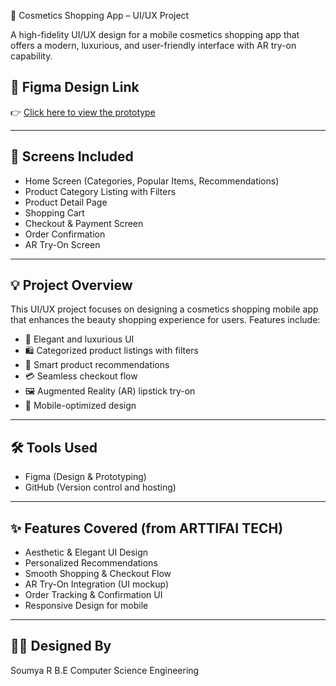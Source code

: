  💄 Cosmetics Shopping App – UI/UX Project

A high-fidelity UI/UX design for a mobile cosmetics shopping app that offers a modern, luxurious, and user-friendly interface with AR try-on capability.

## 🔗 Figma Design Link
👉 [Click here to view the prototype](https://www.figma.com/design/wdJ8jvOmiE8BQrA3hsaQju/Shopping-app-UIUX?node-id=0-1&t=6gHd0I6USAnzHj2R-1)

---

## 📱 Screens Included
- Home Screen (Categories, Popular Items, Recommendations)
- Product Category Listing with Filters
- Product Detail Page
- Shopping Cart
- Checkout & Payment Screen
- Order Confirmation
- AR Try-On Screen

---

## 💡 Project Overview

This UI/UX project focuses on designing a cosmetics shopping mobile app that enhances the beauty shopping experience for users. Features include:

- 💅 Elegant and luxurious UI
- 🛍️ Categorized product listings with filters
- 🧠 Smart product recommendations
- 💳 Seamless checkout flow
- 🖼️ Augmented Reality (AR) lipstick try-on
- 📱 Mobile-optimized design

---

## 🛠️ Tools Used
- Figma (Design & Prototyping)
- GitHub (Version control and hosting)

---

## ✨ Features Covered (from ARTTIFAI TECH)
- Aesthetic & Elegant UI Design
- Personalized Recommendations
- Smooth Shopping & Checkout Flow
- AR Try-On Integration (UI mockup)
- Order Tracking & Confirmation UI
- Responsive Design for mobile

---

## 👩‍🎨 Designed By
Soumya R
B.E Computer Science Engineering



